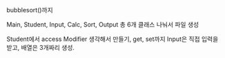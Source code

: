 bubblesort()까지

Main, Student, Input, Calc, Sort, Output 총 6개 클래스 나눠서 파일 생성

Student에서 access Modifier 생각해서 만들기, get, set까지
Input은 직접 입력을 받고, 배열은 3개짜리 생성.
